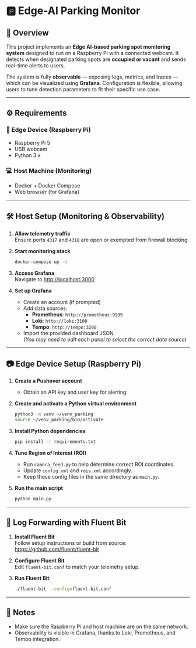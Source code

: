 # 🅿️ Edge-AI Parking Monitor

## 📖 Overview

This project implements an **Edge AI-based parking spot monitoring system** designed to run on a Raspberry Pi with a connected webcam. It detects when designated parking spots are **occupied or vacant** and sends real-time alerts to users.

The system is fully **observable** — exposing logs, metrics, and traces — which can be visualized using **Grafana**. Configuration is flexible, allowing users to tune detection parameters to fit their specific use case.

---

## ⚙️ Requirements

### 🧠 Edge Device (Raspberry Pi)
- Raspberry Pi 5
- USB webcam
- Python 3.x

### 💻 Host Machine (Monitoring)
- Docker + Docker Compose
- Web browser (for Grafana)

---

## 🛠️ Host Setup (Monitoring & Observability)

1. **Allow telemetry traffic**  
   Ensure ports `4317` and `4318` are open or exempted from firewall blocking.

2. **Start monitoring stack**  
   ```bash
   docker-compose up -d
   ```

3. **Access Grafana**  
   Navigate to [http://localhost:3000](http://localhost:3000)

4. **Set up Grafana**
   - Create an account (if prompted)
   - Add data sources:
     - **Prometheus**: `http://prometheus:9999`
     - **Loki**: `http://loki:3100`
     - **Tempo**: `http://tempo:3200`
   - Import the provided dashboard JSON  
     *(You may need to edit each panel to select the correct data source)*

---

## 📷 Edge Device Setup (Raspberry Pi)

1. **Create a Pushover account**  
   - Obtain an API key and user key for alerting.

2. **Create and activate a Python virtual environment**
   ```bash
   python3 -m venv ~/venv_parking
   source ~/venv_parking/bin/activate
   ```

3. **Install Python dependencies**
   ```bash
   pip install -r requirements.txt
   ```

4. **Tune Region of Interest (ROI)**
   - Run `camera_feed.py` to help determine correct ROI coordinates.
   - Update `config.xml` and `rois.xml` accordingly.
   - Keep these config files in the same directory as `main.py`.

5. **Run the main script**
   ```bash
   python main.py
   ```

---

## 📡 Log Forwarding with Fluent Bit

1. **Install Fluent Bit**  
   Follow setup instructions or build from source:  
   https://github.com/fluent/fluent-bit

2. **Configure Fluent Bit**  
   Edit `fluent-bit.conf` to match your telemetry setup.

3. **Run Fluent Bit**
   ```bash
   ./fluent-bit --config=fluent-bit.conf
   ```

---

## 📝 Notes

- Make sure the Raspberry Pi and host machine are on the same network.
- Observability is visible in Grafana, thanks to Loki, Prometheus, and Tempo integration.
